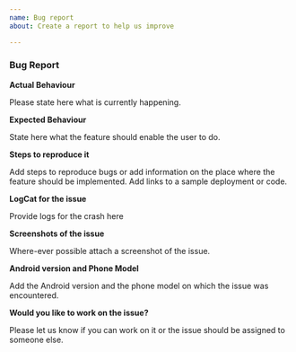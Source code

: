 ```yaml
---
name: Bug report
about: Create a report to help us improve

---
```


### Bug Report    

**Actual Behaviour**

Please state here what is currently happening.

**Expected Behaviour**

State here what the feature should enable the user to do.

**Steps to reproduce it**

Add steps to reproduce bugs or add information on the place where the feature should be implemented. Add links to a sample deployment or code.

**LogCat for the issue**

Provide logs for the crash here

**Screenshots of the issue**

Where-ever possible attach a screenshot of the issue.

**Android version and Phone Model**

Add the Android version and the phone model on which the issue was encountered.

**Would you like to work on the issue?**

Please let us know if you can work on it or the issue should be assigned to someone else.
